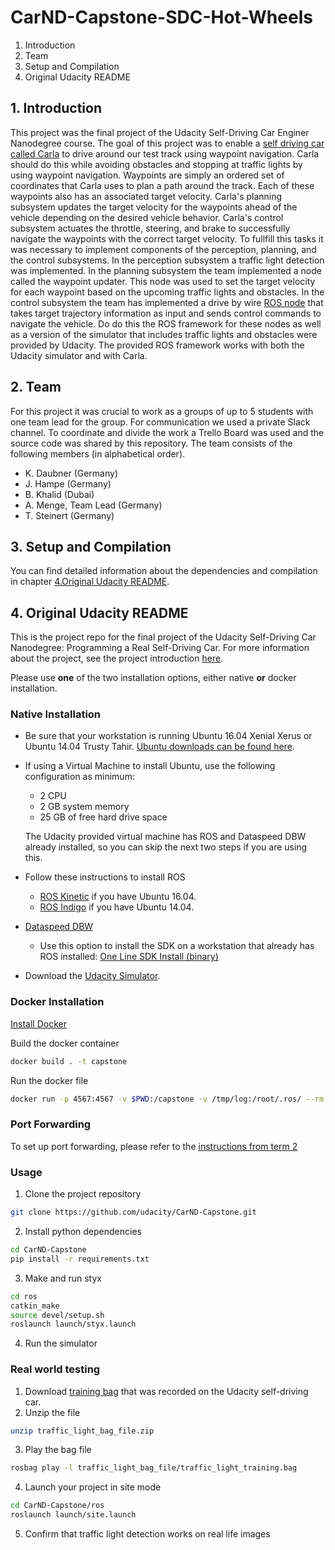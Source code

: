 # CarND-Capstone-SDC-Hot-Wheels

1. Introduction
2. Team
3. Setup and Compilation
4. Original Udacity README

[//]: # (Image References)
[image1]: ./20180301_plannertest.png  "Planner in action"

## 1. Introduction
This project was the final project of the Udacity Self-Driving Car Enginer Nanodegree course. The goal of this project was to enable a [self driving car called Carla](https://medium.com/udacity/how-the-udacity-self-driving-car-works-575365270a40) to drive around our test track using waypoint navigation. Carla should do this while avoiding obstacles and stopping at traffic lights by using waypoint navigation. Waypoints are simply an ordered set of coordinates that Carla uses to plan a path around the track. Each of these waypoints also has an associated target velocity. Carla's planning subsystem updates the target velocity for the waypoints ahead of the vehicle depending on the desired vehicle behavior. Carla's control subsystem actuates the throttle, steering, and brake to successfully navigate the waypoints with the correct target velocity.
To fullfill this tasks it was necessary to implement components of the perception, planning, and the control subsystems. In the perception subsystem a traffic light detection was implemented. In the planning subsystem the team implemented a node called the waypoint updater. This node was used to set the target velocity for each waypoint based on the upcoming traffic lights and obstacles. In the control subsystem the team has implemented a drive by wire [ROS node](http://www.ros.org/) that takes target trajectory information as input and sends control commands to navigate the vehicle.
Do do this the ROS framework for these nodes as well as a version of the simulator that includes traffic lights and obstacles were provided by Udacity. The provided ROS framework works with both the Udacity simulator and with Carla.

## 2. Team
For this project it was crucial to work as a groups of up to 5 students with one team lead for the group. For communication we used a private Slack channel. To coordinate and divide the work a Trello Board was used and the source code was shared by this repository. The team consists of the following members (in alphabetical order).

* K. Daubner (Germany)
* J. Hampe (Germany)
* B. Khalid (Dubai)
* A. Menge, Team Lead (Germany)
* T. Steinert (Germany)

## 3. Setup and Compilation
You can find detailed information about the dependencies and compilation in chapter [4.Original Udacity README](#Udacity).

<a name="Udacity"></a>
## 4. Original Udacity README

This is the project repo for the final project of the Udacity Self-Driving Car Nanodegree: Programming a Real Self-Driving Car. For more information about the project, see the project introduction [here](https://classroom.udacity.com/nanodegrees/nd013/parts/6047fe34-d93c-4f50-8336-b70ef10cb4b2/modules/e1a23b06-329a-4684-a717-ad476f0d8dff/lessons/462c933d-9f24-42d3-8bdc-a08a5fc866e4/concepts/5ab4b122-83e6-436d-850f-9f4d26627fd9).

Please use **one** of the two installation options, either native **or** docker installation.

### Native Installation

* Be sure that your workstation is running Ubuntu 16.04 Xenial Xerus or Ubuntu 14.04 Trusty Tahir. [Ubuntu downloads can be found here](https://www.ubuntu.com/download/desktop).
* If using a Virtual Machine to install Ubuntu, use the following configuration as minimum:
  * 2 CPU
  * 2 GB system memory
  * 25 GB of free hard drive space

  The Udacity provided virtual machine has ROS and Dataspeed DBW already installed, so you can skip the next two steps if you are using this.

* Follow these instructions to install ROS
  * [ROS Kinetic](http://wiki.ros.org/kinetic/Installation/Ubuntu) if you have Ubuntu 16.04.
  * [ROS Indigo](http://wiki.ros.org/indigo/Installation/Ubuntu) if you have Ubuntu 14.04.
* [Dataspeed DBW](https://bitbucket.org/DataspeedInc/dbw_mkz_ros)
  * Use this option to install the SDK on a workstation that already has ROS installed: [One Line SDK Install (binary)](https://bitbucket.org/DataspeedInc/dbw_mkz_ros/src/81e63fcc335d7b64139d7482017d6a97b405e250/ROS_SETUP.md?fileviewer=file-view-default)
* Download the [Udacity Simulator](https://github.com/udacity/CarND-Capstone/releases).

### Docker Installation
[Install Docker](https://docs.docker.com/engine/installation/)

Build the docker container
```bash
docker build . -t capstone
```

Run the docker file
```bash
docker run -p 4567:4567 -v $PWD:/capstone -v /tmp/log:/root/.ros/ --rm -it capstone
```

### Port Forwarding
To set up port forwarding, please refer to the [instructions from term 2](https://classroom.udacity.com/nanodegrees/nd013/parts/40f38239-66b6-46ec-ae68-03afd8a601c8/modules/0949fca6-b379-42af-a919-ee50aa304e6a/lessons/f758c44c-5e40-4e01-93b5-1a82aa4e044f/concepts/16cf4a78-4fc7-49e1-8621-3450ca938b77)

### Usage

1. Clone the project repository
```bash
git clone https://github.com/udacity/CarND-Capstone.git
```

2. Install python dependencies
```bash
cd CarND-Capstone
pip install -r requirements.txt
```
3. Make and run styx
```bash
cd ros
catkin_make
source devel/setup.sh
roslaunch launch/styx.launch
```
4. Run the simulator

### Real world testing
1. Download [training bag](https://s3-us-west-1.amazonaws.com/udacity-selfdrivingcar/traffic_light_bag_file.zip) that was recorded on the Udacity self-driving car.
2. Unzip the file
```bash
unzip traffic_light_bag_file.zip
```
3. Play the bag file
```bash
rosbag play -l traffic_light_bag_file/traffic_light_training.bag
```
4. Launch your project in site mode
```bash
cd CarND-Capstone/ros
roslaunch launch/site.launch
```
5. Confirm that traffic light detection works on real life images
